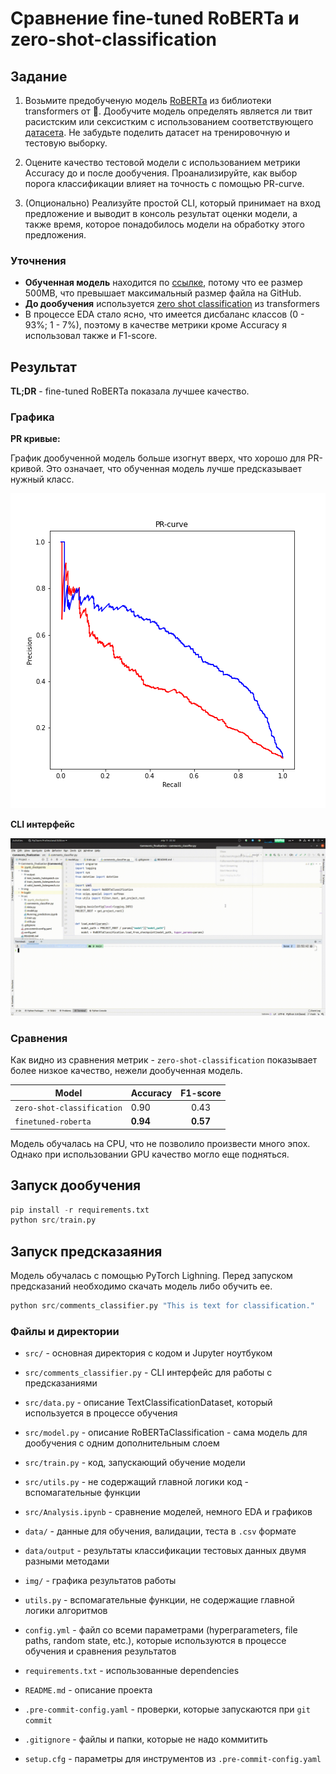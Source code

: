 # Сравнение fine-tuned RoBERTa и zero-shot-classification

## Задание
1. Возьмите предобученую модель [RoBERTa](https://huggingface.co/transformers/model_summary.html#roberta) из библиотеки transformers от 🤗. Дообучите модель определять является ли твит расистским или сексистким с использованием соответствующего [датасета](https://huggingface.co/datasets/tweets_hate_speech_detection). Не забудьте поделить датасет на тренировочную и тестовую выборку.

2. Оцените качество тестовой модели с использованием метрики Accuracy до и после дообучения. Проанализируйте, как выбор порога классификации влияет на точность с помощью PR-curve.

3. (Опционально) Реализуйте простой CLI, который принимает на вход предложение и выводит в консоль результат оценки модели, а также время, которое понадобилось модели на обработку этого предложения.

### Уточнения
* **Обученная модель** находится по [ссылке](https://drive.google.com/drive/folders/1HcpTX4WHSfP_Bysy-yzKjazuR7IoVfkM?usp=sharing), потому что ее размер 500MB, что превышает
  максимальный размер файла
  на GitHub.
* **До дообучения** используется [zero shot classification](https://discuss.huggingface.co/t/new-pipeline-for-zero-shot-text-classification/681) из transformers
* В процессе EDA стало ясно, что имеется дисбаланс классов (0 - 93%; 1 - 7%), поэтому в качестве метрики кроме
  Accuracy я использовал также и F1-score.


## Результат
**TL;DR** - fine-tuned RoBERTa показала лучшее качество.

### Графика
**PR кривые:**

График дообученной модель больше изогнут вверх, что хорошо для PR-кривой. Это означает, что обученная модель лучше предсказывает нужный класс.


![PR Curve of zero-shot vs fine-tuned](img/pr_curve.png)


**CLI интерфейс**

![CLI](img/finetuned_roberta_cli.gif)

### Сравнения
Как видно из сравнения метрик - `zero-shot-classification` показывает более низкое качество, нежели дообученная модель.

|      Model                 | Accuracy      | F1-score      |
| -------------------------- | ------------- |:-------------:|
| `zero-shot-classification` | 0.90          | 0.43          |
| `finetuned-roberta`        | **0.94**          | **0.57**          |

Модель обучалась на CPU, что не позволило произвести много эпох. Однако при использовании GPU качество могло еще подняться.



## Запуск дообучения
```python
pip install -r requirements.txt
python src/train.py
```

## Запуск предсказаяния
Модель обучалась с помощью PyTorch Lighning. Перед запуском предсказаний необходимо скачать модель либо обучить ее.
```python
python src/comments_classifier.py "This is text for classification."
```


### Файлы и директории
* `src/` - основная директория с кодом и Jupyter ноутбуком
* `src/comments_classifier.py` - CLI интерфейс для работы с предсказаниями
* `src/data.py` - описание TextClassificationDataset, который используется в процессе обучения
* `src/model.py` - описание RoBERTaClassification - сама модель для дообучения с одним дополнительным слоем
* `src/train.py` - код, запускающий обучение модели
* `src/utils.py` - не содержащий главной логики код - вспомагательные функции
* `src/Analysis.ipynb` - сравнение моделей, немного EDA и графиков


* `data/` - данные для обучения, валидации, теста в `.csv` формате
* `data/output` - результаты классификации тестовых данных двумя разными методами

* `img/` - графика результатов работы

* `utils.py` - вспомагательные функции, не содержащие главной логики алгоритмов
* `config.yml` - файл со всеми параметрами (hyperparameters, file paths, random state, etc.), которые используются в процессе обучения и сравнения результатов
* `requirements.txt` - использованные dependencies

* `README.md` - описание проекта
* `.pre-commit-config.yaml` - проверки, которые запускаются при `git commit`
* `.gitignore` - файлы и папки, которые не надо коммитить
* `setup.cfg` - параметры для инструментов из `.pre-commit-config.yaml`
